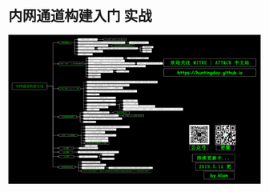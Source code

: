 # 内网通道构建入门 实战

![&#x5185;&#x7F51;&#x901A;&#x9053;&#x6784;&#x5EFA;&#x5165;&#x95E8; &#x5B9E;&#x6218;](../../../.gitbook/assets/tunnel.png)

